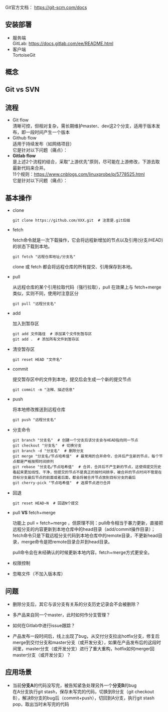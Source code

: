 Git官方文档： https://git-scm.com/docs

## 安装部署
* 服务端  
GitLab: https://docs.gitlab.com/ee/README.html
* 客户端  
TortoiseGit

## 概念

## Git **vs** SVN

## 流程
* Git flow  
清晰可控，但相对复杂，需长期维护master、dev这2个分支，适用于版本发布，即一段时间产生一个版本
* Github flow  
适用于持续发布（如网络项目）  
它是针对以下问题（痛点）： 
* **Gitlab flow**  
是上述2个流程的结合，采取“上游优先”原则，尽可能在上游修改，下游去取最新代码来合并。  
11个规则：https://www.cnblogs.com/linuxprobe/p/5778525.html  
它是针对以下问题（痛点）：

## 基本操作
* clone

  ```shell
  git clone https://github.com/XXX.git  # 注意是.git后缀
  ```

* fetch

   fetch命令就是一次下载操作，它会将远程新增加的节点以及引用(分支/HEAD)的状态下载到本地。

  ```shell
  git fetch "远程仓库地址/分支名"
  ```

   clone 或 fetch 都会将远程仓库的所有提交、引用保存到本地。

* pull

  从远程仓库的某个引用拉取代码（强行拉取），pull 在效果上与 fetch+merge 类似，实则不同，使用时注意区分

  ```shell
  git pull "远程分支名"
  ```
  
* add

  加入到暂存区

  ```shell
  git add 文件路径  # 添加某个文件到暂存区
  git add .  # 添加所有文件到暂存区
  ```

* 清空暂存区

  ```shell
  git reset HEAD "文件名"
  ```

* commit

  提交暂存区中的文件到本地，提交后会生成一个新的提交节点

  ```shell
  git commit -m "注释、描述信息"
  ```

* push

  将本地修改推送到远程仓库

  ```shell
  git push "远程分支名"
  ```

* 分支命令

  ```shell
  git branch "分支名"  # 创建一个分支后该分支会与HEAD指向同一节点
  git checkout "分支名"  # 切换分支
  git branch -d "分支名"  # 删除分支
  git merge "分支名/节点哈希值"  # 最常用的合并命令，合并后产生新的节点，每个节点都是严格按照时间排列
  git rebase "分支名/节点哈希值"  # 合并，合并后不产生新的节点，这使得提交历史看起来更加线性、干净，但提交的节点不是真正的按时间排序，被合并的节点时间不管是在目标分支最后节点的前面或者后面，都会将被合并节点放到目标分支的最后
  git cherry-pick "节点哈希值"  # 选择节点进行合并
  ```

* 回退
  
  ```shell
  git reset HEAD~N  # 回退N个提交
  ```

* pull **VS** fetch+merge    
  
  功能上 pull = fetch+merge ，但原理不同：pull命令相当于暴力更新，直接把远程分支的内容更新到本地仓库中的head目录（add/commit操作目录）；fetch命令只是下载远程分支代码到本地仓库中的remote目录，不更新head目录，merge命令是把remote目录合并到head目录。  
  
  pull命令会在未经确认的时候更新本地内容，fetch+merge方式更安全。

* 权限控制  

* 忽略文件（不加入版本库）

## 问题  
* 删除分支后，其它与该分支有关系的分支历史记录会不会被删除？  

* 多产品来自同一个master，此时如何作分支管理？

* 如何在Gitlab中进行issue跟踪？

* 产品发布一段时间后，线上出现了bug，从交付分支拉出hotfix分支，修复后merge到交付分支和master分支（或开发分支），如果在产品发布后的这段时间里，master分支（或开发分支）进行了重大重构，hotfix如何merger回master分支（或开发分支）？

## 应用场景
* 当前**分支A**的代码没写完，被告知紧急处理另外一个**分支B**的bug  
在A分支执行git stash，保存未写完的代码，切换到B分支（git checkout B），解决B分支的bug后（commit+push），切回到A分支，执行git stash pop，取出当时未写完的代码